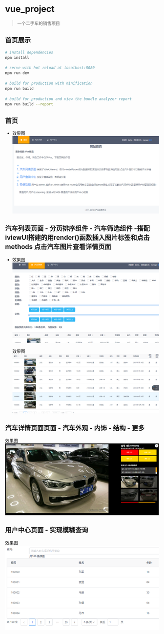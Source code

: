# vue_project

> 一个二手车的销售项目

## 首页展示

``` bash
# install dependencies
npm install

# serve with hot reload at localhost:8080
npm run dev

# build for production with minification
npm run build

# build for production and view the bundle analyzer report
npm run build --report
```
## 首页
   - 效果图 ![图片](https://github.com/Jioh-L-Y-C/ershouche/blob/master/img-project/index.png?raw=true)
## 汽车列表页面  - 分页排序组件 - 汽车筛选组件 -搭配iviewUI搭建的用render()函数插入图片标签和点击methods 点击汽车图片查看详情页面

 - 效果图 ![图片](https://github.com/Jioh-L-Y-C/ershouche/blob/master/img-project/carlist1.png?raw=true)
	 
    效果图 ![图片](https://github.com/Jioh-L-Y-C/ershouche/blob/master/img-project/carlist2.png?raw=true)

## 汽车详情页面页面 - 汽车外观 - 内饰 - 结构 - 更多
 效果图 ![图片](https://github.com/Jioh-L-Y-C/ershouche/blob/master/img-project/xiangqing.png?raw=true)

## 用户中心页面 - 实现模糊查询
  效果图 ![图片](https://github.com/Jioh-L-Y-C/ershouche/blob/master/img-project/users.png?raw=true)
